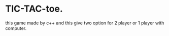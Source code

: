 # TIC-TAC-toe.
this game made by c++ and this give two option for 2 player or 1 player with computer.
